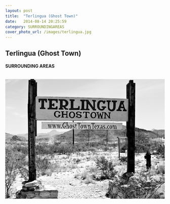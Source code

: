 ```yaml
---
layout: post
title:  "Terlingua (Ghost Town)"
date:   2014-08-14 20:25:59
category: SURROUNDINGAREAS
cover_photo_url: /images/terlingua.jpg
---
```


<div class="section-title">
	<h2>Terlingua (Ghost Town)</h2>
  	<h4>SURROUNDING AREAS</h4>
  	<div class="divider-border"></div>
</div> 
<div class="column small-6">
  <p>
  </p>
<div class="column small-6">
    <img src="/images/terlingua.jpg">
</div>   

